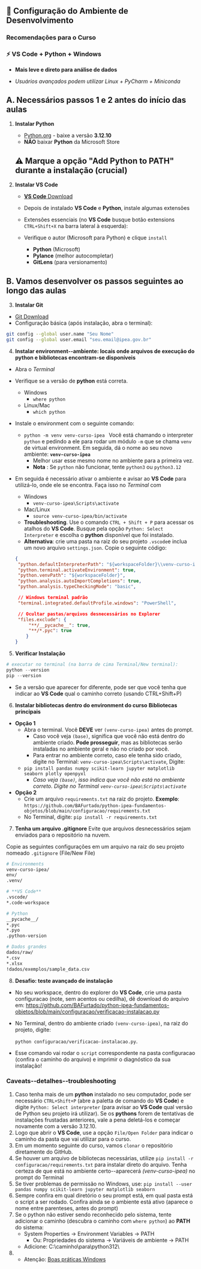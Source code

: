 ## 🔧 Configuração do Ambiente de Desenvolvimento

### Recomendações para o Curso 

### ⚡ **VS Code** + Python + Windows

- **Mais leve e direto para análise de dados**

- *Usuários avançados podem utilizar Linux + PyCharm + Miniconda*

## A. Necessários passos 1 e 2 antes do início das aulas

1. **Instalar Python**
   - [Python.org](https://www.python.org/downloads/) - baixe a versão **3.12.10**
   - **NÃO** baixar **Python** da Microsoft Store
   ## ⚠️ **Marque a opção "Add Python to PATH" durante a instalação** (crucial)


2. **Instalar **VS Code****
   - [**VS Code** Download](https://code.visualstudio.com/download)
   - Depois de instalado **VS Code** e **Python**, instale algumas extensões
   - Extensões essenciais (no **VS Code** busque botão extensions `CTRL+Shift+X` na barra lateral à esquerda):
   - Verifique o autor (Microsoft para Python) e clique `install`

     - **Python** (Microsoft)
     - **Pylance** (melhor autocompletar)
     - **GitLens** (para versionamento)

## B. Vamos desenvolver os passos seguintes ao longo das aulas

3. **Instalar Git**
- [Git Download](https://git-scm.com/downloads)
- Configuração básica (após instalação, abra o terminal):
```bash
git config --global user.name "Seu Nome"
git config --global user.email "seu.email@ipea.gov.br"
```

4. **Instalar environment--ambiente: locais onde arquivos de execução do python e bibliotecas encontram-se disponíveis**
- Abra o *Terminal*
- Verifique se a versão de **python** está correta. 
   - Windows
      - `where python`
   - Linux/Mac
      - `which python`
- Instale o environment com o seguinte comando:
   - `python -m venv venv-curso-ipea ` 
   Você está chamando o interpreter `python` e pedindo a ele para rodar um módulo `-m` que se chama `venv` de virtual environment. Em seguida, dá o nome ao seu novo ambiente: **`venv-curso-ipea`**
      - Melhor usar esse mesmo nome no ambiente para a primeira vez.
      - **Nota** : Se `python` não funcionar, tente `python3` ou `python3.12`
- Em seguida é necessário ativar o ambiente e avisar ao **VS Code** para utilizá-lo, onde ele se encontra. Faça isso no *Terminal* com
   - Windows
      - `venv-curso-ipea\Scripts\activate`
   - Mac/Linux
      - `source venv-curso-ipea/bin/activate`
   - **Troubleshooting**. Use o comando `CTRL + Shift + P` para acessar os atalhos do **VS Code**. Busque pela opção `Python: Select Interpreter` e escolha o **python** disponível que foi instalado.
   - **Alternativa**: crie uma pasta na raiz do seu projeto `.vscode`e inclua um novo arquivo `settings.json`. Copie o seguinte código: 
   
   ```json
   {
    "python.defaultInterpreterPath": "${workspaceFolder}\\venv-curso-ipea\\Scripts\\python.exe",
    "python.terminal.activateEnvironment": true,
    "python.venvPath": "${workspaceFolder}",
    "python.analysis.autoImportCompletions": true,
    "python.analysis.typeCheckingMode": "basic",

    // Windows terminal padrão
    "terminal.integrated.defaultProfile.windows": "PowerShell",

    // Ocultar pastas/arquivos desnecessários no Explorer
    "files.exclude": {
        "**/__pycache__": true,
        "**/*.pyc": true
       }
   }

    ```


5. **Verificar Instalação**
```python
# executar no terminal (na barra de cima Terminal/New terminal):
python --version
pip --version
```
- Se a versão que aparecer for diferente, pode ser que você tenha que indicar ao **VS Code** qual o caminho correto (usando CTRL+Shift+P)


6. **Instalar bibliotecas dentro do environment do curso**
**Bibliotecas principais**

- **Opção 1**
   - Abra o terminal. Você **DEVE** ver `(venv-curso-ipea)` antes do prompt. 
      - Caso você veja `(base)`, significa que você não está dentro do ambiente criado. **Pode prosseguir**, mas as bibliotecas serão instaladas no ambiente geral e não no criado por você. 
      - Para entrar no ambiente correto, caso ele tenha sido criado, digite no Terminal: `venv-curso-ipea\Scripts\activate`, 
   Digite: 
   - `pip install pandas numpy scikit-learn jupyter matplotlib seaborn plotly openpyxl`
      - *Caso veja `(base)`, isso indica que você não está no ambiente correto. Digite no Terminal `venv-curso-ipea\Scripts\activate`*
- **Opção 2**
   - Crie um arquivo `requirements.txt` na raiz do projeto. **Exemplo**: `https://github.com/BAFurtado/python-ipea-fundamentos-objetos/blob/main/configuracao/requirements.txt`
   - No Terminal, digite: `pip install -r requirements.txt`


7. **Tenha um arquivo .gitignore**
Evite que arquivos desnecessários sejam enviados para o repositório na nuvem. 

Copie as seguintes configurações em um arquivo na raiz do seu projeto nomeado `.gitignore` (File/New File)

```bash
# Environments
venv-curso-ipea/
env/
.venv/

# **VS Code**
.vscode/
*.code-workspace

# Python
__pycache__/
*.pyc
*.pyo
.python-version

# Dados grandes
dados/raw/
*.csv
*.xlsx
!dados/exemplos/sample_data.csv
```

8. **Desafio: teste avançado de instalação**
- No seu workspace, dentro do explorer do **VS Code**, crie uma pasta configuracao (note, sem acentos ou cedilha), dê download do arquivo em: https://github.com/BAFurtado/python-ipea-fundamentos-objetos/blob/main/configuracao/verificacao-instalacao.py
- No Terminal, dentro do ambiente criado `(venv-curso-ipea)`, na raiz do projeto, digite: 

   `python configuracao/verificacao-instalacao.py`. 

- Esse comando vai rodar o `script` correspondente na pasta configuracao (confira o caminho do arquivo) e imprimir o diagnóstico da sua instalação!

### Caveats--detalhes--troubleshooting

1. Caso tenha mais de um **python** instalado no seu computador, pode ser necessário `CTRL+Shift+P` (abre a paletta de comando do **VS Code**) e digite `Python: Select interpreter` (para avisar ao **VS Code** qual versão de Python seu projeto irá utilizar). Se os **pythons** forem de tentativas de instalações frustadas anteriores, vale a pena deletá-los e começar novamente com a versão 3.12.10.
2. Logo que abrir o **VS Code**, use a opção `File/Open Folder` para indicar o caminho da pasta que vai utilizar para o curso. 
3. Em um momento seguinte do curso, vamos `clonar` o repositório diretamente do GitHub.
4. Se houver um arquivo de bibliotecas necessárias, utilize `pip install -r configuracao/requirements.txt` para instalar direto do arquivo. Tenha certeza de que está no ambiente certo--aparecerá *(venv-curso-ipea)* no prompt do Terminal
5. Se tiver problemas de permissão no Windows, use: `pip install --user pandas numpy scikit-learn jupyter matplotlib seaborn`
6. Sempre confira em qual diretório o seu prompt está, em qual pasta está o script a ser rodado. Confira ainda se o ambiente está ativo (aparece o nome entre parenteses, antes do prompt)
7. Se o python não estiver sendo reconhecido pelo sistema, tente adicionar o caminho (descubra o caminho com `where python`) ao **PATH** do sistema: 
   - System Properties → Environment Variables → PATH
      - Ou: Propriedades do sistema → Variáveis de ambiente → PATH
   - Adicione: C:\caminho\para\python312\
8. - Atenção: [Boas práticas Windows](boaspraticas.md)